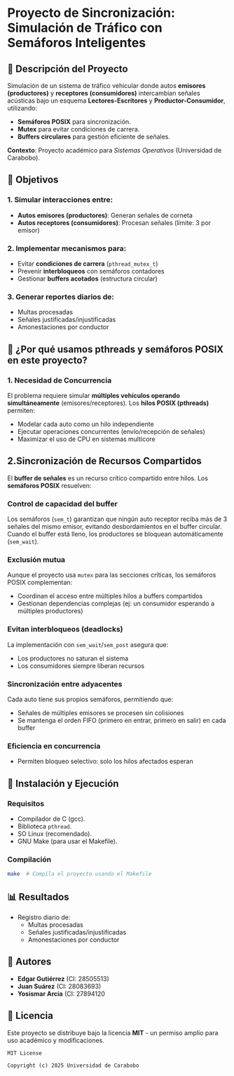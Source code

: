 # **Proyecto de Sincronización: Simulación de Tráfico con Semáforos Inteligentes**  

## **📌 Descripción del Proyecto**  
Simulación de un sistema de tráfico vehicular donde autos **emisores (productores)** y **receptores (consumidores)** intercambian señales acústicas bajo un esquema **Lectores-Escritores** y **Productor-Consumidor**, utilizando:  
- **Semáforos POSIX** para sincronización.  
- **Mutex** para evitar condiciones de carrera.  
- **Buffers circulares** para gestión eficiente de señales.  

**Contexto**: Proyecto académico para *Sistemas Operativos* (Universidad de Carabobo).  

   


## **🎯 Objetivos**  
### **1. Simular interacciones entre:**  
   - **Autos emisores (productores)**: Generan señales de corneta  
   - **Autos receptores (consumidores)**: Procesan señales (límite: 3 por emisor)  
### **2. Implementar mecanismos para:**  
   - Evitar **condiciones de carrera** (`pthread_mutex_t`)  
   - Prevenir **interbloqueos** con semáforos contadores  
   - Gestionar **buffers acotados** (estructura circular)  
### **3. Generar reportes diarios de:**    
   - Multas procesadas  
   - Señales justificadas/injustificadas  
   - Amonestaciones por conductor  
   
## **🧠 ¿Por qué usamos pthreads y semáforos POSIX en este proyecto?**

### **1. Necesidad de Concurrencia**  
El problema requiere simular **múltiples vehículos operando simultáneamente** (emisores/receptores). Los **hilos POSIX (pthreads)** permiten:  
- Modelar cada auto como un hilo independiente  
- Ejecutar operaciones concurrentes (envío/recepción de señales)  
- Maximizar el uso de CPU en sistemas multicore  

## **2.Sincronización de Recursos Compartidos**  
El **buffer de señales** es un recurso crítico compartido entre hilos. Los **semáforos POSIX** resuelven:             
### Control de capacidad del buffer
Los semáforos (`sem_t`) garantizan que ningún auto receptor reciba más de 3 señales del mismo emisor, evitando desbordamientos en el buffer circular. Cuando el buffer está lleno, los productores se bloquean automáticamente (`sem_wait`).

### Exclusión mutua
Aunque el proyecto usa `mutex` para las secciones críticas, los semáforos POSIX complementan:
- Coordinan el acceso entre múltiples hilos a buffers compartidos
- Gestionan dependencias complejas (ej: un consumidor esperando a múltiples productores)

### Evitan interbloqueos (deadlocks)
La implementación con `sem_wait`/`sem_post` asegura que:
- Los productores no saturan el sistema
- Los consumidores siempre liberan recursos

### Sincronización entre adyacentes
Cada auto tiene sus propios semáforos, permitiendo que:
- Señales de múltiples emisores se procesen sin colisiones
- Se mantenga el orden FIFO (primero en entrar, primero en salir) en cada buffer

### Eficiencia en concurrencia
- Permiten bloqueo selectivo: solo los hilos afectados esperan

## **🚀 Instalación y Ejecución**  

### **Requisitos**  
- Compilador de C (gcc).  
- Biblioteca `pthread`.  
- SO Linux (recomendado).  
- GNU Make (para usar el Makefile).  

### **Compilación**  
```bash
make  # Compila el proyecto usando el Makefile
```
## 📊 Resultados
- Registro diario de:
  - Multas procesadas
  - Señales justificadas/injustificadas
  - Amonestaciones por conductor

## 👥 Autores
- **Edgar Gutiérrez** (CI: 28505513)
- **Juan Suárez** (CI: 28083693)
- **Yosismar Arcia** (CI: 27894120

## **📜 Licencia**

Este proyecto se distribuye bajo la licencia **MIT** - un permiso amplio para uso académico y modificaciones.

```text
MIT License

Copyright (c) 2025 Universidad de Carabobo
